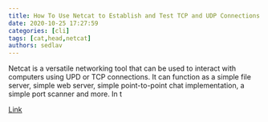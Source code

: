 ```yaml
---
title: How To Use Netcat to Establish and Test TCP and UDP Connections on a VPS 
date: 2020-10-25 17:27:59
categories: [cli]
tags: [cat,head,netcat]
authors: sedlav
---
```


Netcat is a versatile networking tool that can be used to interact with computers using UPD or TCP connections. It can function as a simple file server, simple web server, simple point-to-point chat implementation, a simple port scanner and more. In t

[Link](https://www.digitalocean.com/community/tutorials/how-to-use-netcat-to-establish-and-test-tcp-and-udp-connections-on-a-vps)
